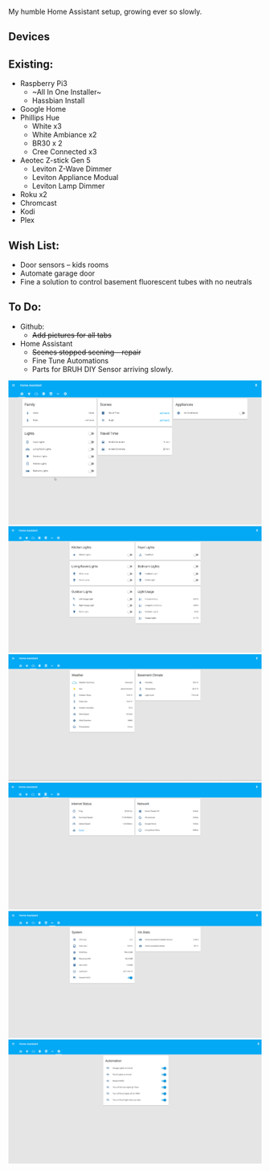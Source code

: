 My humble Home Assistant setup, growing ever so slowly.

## Devices

## Existing:

* Raspberry Pi3
  - ~All In One Installer~
  - Hassbian Install
* Google Home
* Phillips Hue
  - White x3
  - White Ambiance x2
  - BR30 x 2
  - Cree Connected x3
* Aeotec Z-stick Gen 5
  - Leviton Z-Wave Dimmer
  - Leviton Appliance Modual
  - Leviton Lamp Dimmer
* Roku x2
* Chromcast
* Kodi
* Plex

## Wish List:
* Door sensors – kids rooms
* Automate garage door
* Fine a solution to control basement fluorescent tubes with no neutrals

## To Do:

* Github:
  - ~~Add pictures for all tabs~~
* Home Assistant
  - ~~Scenes stopped scening – repair~~
  - Fine Tune Automations
  - Parts for BRUH DIY Sensor arriving slowly. 

![](https://github.com/SeveredDime/Home-Assistant/blob/master/images/home.png)
![](https://github.com/SeveredDime/Home-Assistant/blob/master/images/lights.png)
![](https://github.com/SeveredDime/Home-Assistant/blob/master/images/weather.png)
![](https://github.com/SeveredDime/Home-Assistant/blob/master/images/network.png)
![](https://github.com/SeveredDime/Home-Assistant/blob/master/images/pi.png)
![](https://github.com/SeveredDime/Home-Assistant/blob/master/images/automation.png)
